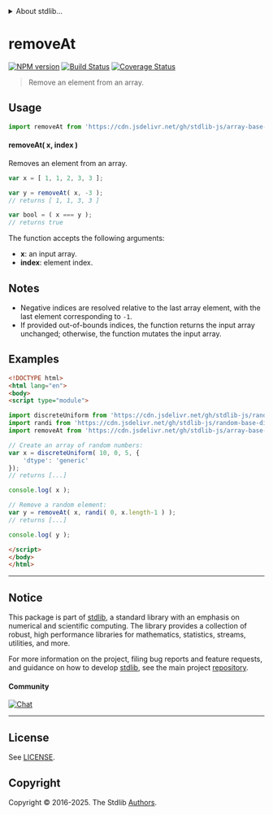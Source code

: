 <!--

@license Apache-2.0

Copyright (c) 2024 The Stdlib Authors.

Licensed under the Apache License, Version 2.0 (the "License");
you may not use this file except in compliance with the License.
You may obtain a copy of the License at

   http://www.apache.org/licenses/LICENSE-2.0

Unless required by applicable law or agreed to in writing, software
distributed under the License is distributed on an "AS IS" BASIS,
WITHOUT WARRANTIES OR CONDITIONS OF ANY KIND, either express or implied.
See the License for the specific language governing permissions and
limitations under the License.

-->


<details>
  <summary>
    About stdlib...
  </summary>
  <p>We believe in a future in which the web is a preferred environment for numerical computation. To help realize this future, we've built stdlib. stdlib is a standard library, with an emphasis on numerical and scientific computation, written in JavaScript (and C) for execution in browsers and in Node.js.</p>
  <p>The library is fully decomposable, being architected in such a way that you can swap out and mix and match APIs and functionality to cater to your exact preferences and use cases.</p>
  <p>When you use stdlib, you can be absolutely certain that you are using the most thorough, rigorous, well-written, studied, documented, tested, measured, and high-quality code out there.</p>
  <p>To join us in bringing numerical computing to the web, get started by checking us out on <a href="https://github.com/stdlib-js/stdlib">GitHub</a>, and please consider <a href="https://opencollective.com/stdlib">financially supporting stdlib</a>. We greatly appreciate your continued support!</p>
</details>

# removeAt

[![NPM version][npm-image]][npm-url] [![Build Status][test-image]][test-url] [![Coverage Status][coverage-image]][coverage-url] <!-- [![dependencies][dependencies-image]][dependencies-url] -->

> Remove an element from an array.

<!-- Section to include introductory text. Make sure to keep an empty line after the intro `section` element and another before the `/section` close. -->

<section class="intro">

</section>

<!-- /.intro -->

<!-- Package usage documentation. -->



<section class="usage">

## Usage

```javascript
import removeAt from 'https://cdn.jsdelivr.net/gh/stdlib-js/array-base-remove-at@esm/index.mjs';
```

#### removeAt( x, index )

Removes an element from an array.

```javascript
var x = [ 1, 1, 2, 3, 3 ];

var y = removeAt( x, -3 );
// returns [ 1, 1, 3, 3 ]

var bool = ( x === y );
// returns true
```

The function accepts the following arguments:

-   **x**: an input array.
-   **index**: element index.

</section>

<!-- /.usage -->

<!-- Package usage notes. Make sure to keep an empty line after the `section` element and another before the `/section` close. -->

<section class="notes">

## Notes

-   Negative indices are resolved relative to the last array element, with the last element corresponding to `-1`.
-   If provided out-of-bounds indices, the function returns the input array unchanged; otherwise, the function mutates the input array.

</section>

<!-- /.notes -->

<!-- Package usage examples. -->

<section class="examples">

## Examples

<!-- eslint no-undef: "error" -->

```html
<!DOCTYPE html>
<html lang="en">
<body>
<script type="module">

import discreteUniform from 'https://cdn.jsdelivr.net/gh/stdlib-js/random-array-discrete-uniform@esm/index.mjs';
import randi from 'https://cdn.jsdelivr.net/gh/stdlib-js/random-base-discrete-uniform@esm/index.mjs';
import removeAt from 'https://cdn.jsdelivr.net/gh/stdlib-js/array-base-remove-at@esm/index.mjs';

// Create an array of random numbers:
var x = discreteUniform( 10, 0, 5, {
    'dtype': 'generic'
});
// returns [...]

console.log( x );

// Remove a random element:
var y = removeAt( x, randi( 0, x.length-1 ) );
// returns [...]

console.log( y );

</script>
</body>
</html>
```

</section>

<!-- /.examples -->

<!-- Section to include cited references. If references are included, add a horizontal rule *before* the section. Make sure to keep an empty line after the `section` element and another before the `/section` close. -->

<section class="references">

</section>

<!-- /.references -->

<!-- Section for related `stdlib` packages. Do not manually edit this section, as it is automatically populated. -->

<section class="related">

</section>

<!-- /.related -->

<!-- Section for all links. Make sure to keep an empty line after the `section` element and another before the `/section` close. -->


<section class="main-repo" >

* * *

## Notice

This package is part of [stdlib][stdlib], a standard library with an emphasis on numerical and scientific computing. The library provides a collection of robust, high performance libraries for mathematics, statistics, streams, utilities, and more.

For more information on the project, filing bug reports and feature requests, and guidance on how to develop [stdlib][stdlib], see the main project [repository][stdlib].

#### Community

[![Chat][chat-image]][chat-url]

---

## License

See [LICENSE][stdlib-license].


## Copyright

Copyright &copy; 2016-2025. The Stdlib [Authors][stdlib-authors].

</section>

<!-- /.stdlib -->

<!-- Section for all links. Make sure to keep an empty line after the `section` element and another before the `/section` close. -->

<section class="links">

[npm-image]: http://img.shields.io/npm/v/@stdlib/array-base-remove-at.svg
[npm-url]: https://npmjs.org/package/@stdlib/array-base-remove-at

[test-image]: https://github.com/stdlib-js/array-base-remove-at/actions/workflows/test.yml/badge.svg?branch=main
[test-url]: https://github.com/stdlib-js/array-base-remove-at/actions/workflows/test.yml?query=branch:main

[coverage-image]: https://img.shields.io/codecov/c/github/stdlib-js/array-base-remove-at/main.svg
[coverage-url]: https://codecov.io/github/stdlib-js/array-base-remove-at?branch=main

<!--

[dependencies-image]: https://img.shields.io/david/stdlib-js/array-base-remove-at.svg
[dependencies-url]: https://david-dm.org/stdlib-js/array-base-remove-at/main

-->

[chat-image]: https://img.shields.io/gitter/room/stdlib-js/stdlib.svg
[chat-url]: https://app.gitter.im/#/room/#stdlib-js_stdlib:gitter.im

[stdlib]: https://github.com/stdlib-js/stdlib

[stdlib-authors]: https://github.com/stdlib-js/stdlib/graphs/contributors

[umd]: https://github.com/umdjs/umd
[es-module]: https://developer.mozilla.org/en-US/docs/Web/JavaScript/Guide/Modules

[deno-url]: https://github.com/stdlib-js/array-base-remove-at/tree/deno
[deno-readme]: https://github.com/stdlib-js/array-base-remove-at/blob/deno/README.md
[umd-url]: https://github.com/stdlib-js/array-base-remove-at/tree/umd
[umd-readme]: https://github.com/stdlib-js/array-base-remove-at/blob/umd/README.md
[esm-url]: https://github.com/stdlib-js/array-base-remove-at/tree/esm
[esm-readme]: https://github.com/stdlib-js/array-base-remove-at/blob/esm/README.md
[branches-url]: https://github.com/stdlib-js/array-base-remove-at/blob/main/branches.md

[stdlib-license]: https://raw.githubusercontent.com/stdlib-js/array-base-remove-at/main/LICENSE

</section>

<!-- /.links -->

